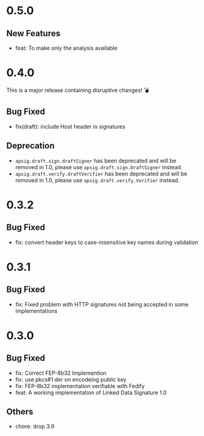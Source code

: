 # 0.5.0
## New Features
- feat: To make only the analysis available 
# 0.4.0
This is a major release containing disruptive changes! 💣
## Bug Fixed
- fix(draft): include Host header in signatures
## Deprecation
- `apsig.draft.sign.draftSigner` has been deprecated and will be removed in 1.0, please use `apsig.draft.sign.DraftSigner` instead.
- `apsig.draft.verify.draftVerifier` has been deprecated and will be removed in 1.0, please use `apsig.draft.verify.Verifier` instead.
# 0.3.2
## Bug Fixed
- fix: convert header keys to case-insensitive key names during validation
# 0.3.1
## Bug Fixed
- fix: Fixed problem with HTTP signatures not being accepted in some implementations
# 0.3.0
## Bug Fixed
- fix: Correct FEP-8b32 Implemention
- fix: use pkcs#1 der on encodeing public key
- fix: FEP-8b32 implementation verifiable with Fedify
- feat: A working implementation of Linked Data Signature 1.0
## Others
- chore: drop 3.9
